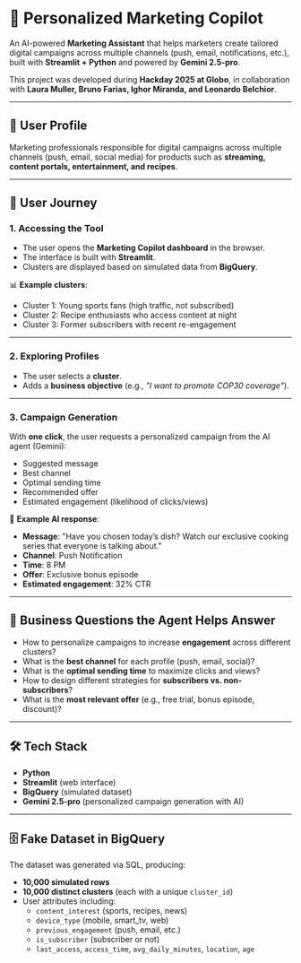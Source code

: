 # 🎯 Personalized Marketing Copilot

An AI-powered **Marketing Assistant** that helps marketers create tailored digital campaigns across multiple channels (push, email, notifications, etc.), built with **Streamlit + Python** and powered by **Gemini 2.5-pro**.  

This project was developed during **Hackday 2025 at Globo**, in collaboration with **Laura Muller, Bruno Farias, Ighor Miranda, and Leonardo Belchior**.  

---

## 👤 User Profile

Marketing professionals responsible for digital campaigns across multiple channels (push, email, social media) for products such as **streaming, content portals, entertainment, and recipes**.  

---

## 🚀 User Journey

### 1. Accessing the Tool
- The user opens the **Marketing Copilot dashboard** in the browser.  
- The interface is built with **Streamlit**.  
- Clusters are displayed based on simulated data from **BigQuery**.  

📊 **Example clusters**:  
- Cluster 1: Young sports fans (high traffic, not subscribed)  
- Cluster 2: Recipe enthusiasts who access content at night  
- Cluster 3: Former subscribers with recent re-engagement  

---

### 2. Exploring Profiles
- The user selects a **cluster**.  
- Adds a **business objective** (e.g., *"I want to promote COP30 coverage"*).  

---

### 3. Campaign Generation
With **one click**, the user requests a personalized campaign from the AI agent (Gemini):  
- Suggested message  
- Best channel  
- Optimal sending time  
- Recommended offer
- Estimated engagement (likelihood of clicks/views)    

🧠 **Example AI response**:  
- **Message**: "Have you chosen today’s dish? Watch our exclusive cooking series that everyone is talking about."  
- **Channel**: Push Notification  
- **Time**: 8 PM  
- **Offer**: Exclusive bonus episode
- **Estimated engagement**: 32% CTR    

---

## 📌 Business Questions the Agent Helps Answer
- How to personalize campaigns to increase **engagement** across different clusters?  
- What is the **best channel** for each profile (push, email, social)?  
- What is the **optimal sending time** to maximize clicks and views?  
- How to design different strategies for **subscribers vs. non-subscribers**?  
- What is the **most relevant offer** (e.g., free trial, bonus episode, discount)?  

---

## 🛠️ Tech Stack
- **Python**  
- **Streamlit** (web interface)  
- **BigQuery** (simulated dataset)  
- **Gemini 2.5-pro** (personalized campaign generation with AI)  

---

## 🗄️ Fake Dataset in BigQuery

The dataset was generated via SQL, producing:  
- **10,000 simulated rows**  
- **10,000 distinct clusters** (each with a unique `cluster_id`)  
- User attributes including:  
  - `content_interest` (sports, recipes, news)  
  - `device_type` (mobile, smart_tv, web)  
  - `previous_engagement` (push, email, etc.)  
  - `is_subscriber` (subscriber or not)  
  - `last_access`, `access_time`, `avg_daily_minutes`, `location`, `age`   
